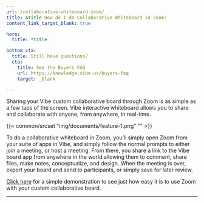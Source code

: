 ```yaml
---
url: /collaborative-whiteboard-zoom/
title: &title How do I do Collaborative Whiteboard in Zoom?
content_link_target_blank: true

hero:
  title: *title

bottom_cta:
  title: Still have questions?
  cta:
    title: See the Buyers FAQ
    url: https://knowledge.vibe.us/buyers-faq
    target: _blank

---
```

Sharing your Vibe custom collaborative board through Zoom is as simple as a few taps of the screen. Vibe interactive whiteboard allows you to share and collaborate with anyone, from anywhere, in real-time.

{{< common/srcset "img/documents/feature-1.png" "" >}}

To do a collaborative whiteboard in Zoom, you’ll simply open Zoom from your suite of apps in Vibe, and simply follow the normal prompts to either join a meeting, or host a meeting. From there, you share a link to the Vibe board app from anywhere in the world allowing them to comment, share files, make notes, conceptualize, and design. When the meeting is over, export your board and send to participants, or simply save for later review.

[Click here][1] for a simple demonstration to see just how easy it is to use Zoom with your custom collaborative board.

[1]: https://knowledge.vibe.us/zoom-overview

---
